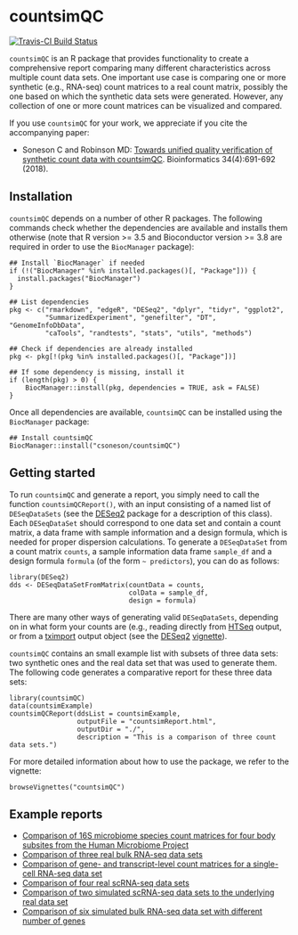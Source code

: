 # countsimQC
[![Travis-CI Build Status](https://travis-ci.org/csoneson/countsimQC.svg?branch=master)](https://travis-ci.org/csoneson/countsimQC)

`countsimQC` is an R package that provides functionality to create a 
comprehensive report comparing many different characteristics across multiple 
count data sets. One important use case is comparing one or more 
synthetic (e.g., RNA-seq) count matrices to a real count matrix, possibly the 
one based on which the synthetic data sets were generated. However, any 
collection of one or more count matrices can be visualized and compared.

If you use `countsimQC` for your work, we appreciate if you cite the 
accompanying paper:

- Soneson C and Robinson MD: [Towards unified quality verification of synthetic count data with countsimQC](https://academic.oup.com/bioinformatics/article/doi/10.1093/bioinformatics/btx631/4345646/Towards-unified-quality-verification-of-synthetic). Bioinformatics 34(4):691-692 (2018).

## Installation
`countsimQC` depends on a number of other R packages. The following commands 
check whether the dependencies are available and installs them otherwise 
(note that R version >= 3.5 and Bioconductor version >= 3.8 are required in 
order to use the `BiocManager` package):

```
## Install `BiocManager` if needed
if (!("BiocManager" %in% installed.packages()[, "Package"])) {
  install.packages("BiocManager")
}

## List dependencies
pkg <- c("rmarkdown", "edgeR", "DESeq2", "dplyr", "tidyr", "ggplot2", 
         "SummarizedExperiment", "genefilter", "DT", "GenomeInfoDbData",
         "caTools", "randtests", "stats", "utils", "methods")

## Check if dependencies are already installed
pkg <- pkg[!(pkg %in% installed.packages()[, "Package"])]

## If some dependency is missing, install it
if (length(pkg) > 0) {
	BiocManager::install(pkg, dependencies = TRUE, ask = FALSE)
}
```

Once all dependencies are available, `countsimQC` can be installed using 
the `BiocManager` package:

```
## Install countsimQC
BiocManager::install("csoneson/countsimQC")
```

## Getting started
To run `countsimQC` and generate a report, you simply need to call the
function `countsimQCReport()`, with an input consisting of a named list of
`DESeqDataSets` (see the
[DESeq2](https://bioconductor.org/packages/release/bioc/html/DESeq2.html)
package for a description of this class). Each `DESeqDataSet` should
correspond to one data set and contain a count matrix, a data frame with sample
information and a design formula, which is needed for proper dispersion 
calculations. To generate a `DESeqDataSet` from a count matrix `counts`, a 
sample information data frame `sample_df` and a design formula `formula` 
(of the form `~ predictors`), you can do as follows:

```
library(DESeq2)
dds <- DESeqDataSetFromMatrix(countData = counts, 
                              colData = sample_df,
                              design = formula)
```
There are many other ways of generating valid `DESeqDataSets`, depending on in 
what form your counts are (e.g., reading directly from 
[HTSeq](http://htseq.readthedocs.io/en/release_0.9.1/) output, or from a [tximport](http://bioconductor.org/packages/release/bioc/html/tximport.html) 
output object (see the 
[DESeq2](https://bioconductor.org/packages/release/bioc/html/DESeq2.html) [vignette](http://bioconductor.org/packages/release/bioc/vignettes/DESeq2/inst/doc/DESeq2.html)). 
 
`countsimQC` contains an small example list with subsets of three data sets: 
two synthetic ones and the real data set that was used to generate them. The 
following code generates a comparative report for these three data sets:

```
library(countsimQC)
data(countsimExample)
countsimQCReport(ddsList = countsimExample, 
                 outputFile = "countsimReport.html", 
                 outputDir = "./", 
                 description = "This is a comparison of three count data sets.")
```

For more detailed information about how to use the package, we refer to the vignette:

```
browseVignettes("countsimQC")
```

## Example reports

- [Comparison of 16S microbiome species count matrices for four body subsites from the Human Microbiome Project](http://imlspenticton.uzh.ch/robinson_lab/countsimQC_example_reports/HMP_sampled_datasets_countsimQC.html)
- [Comparison of three real bulk RNA-seq data sets](http://imlspenticton.uzh.ch/robinson_lab/countsimQC_example_reports/bulkrnaseq_crossdataset_countsimQC.html)
- [Comparison of gene- and transcript-level count matrices for a single-cell RNA-seq data set](http://imlspenticton.uzh.ch/robinson_lab/countsimQC_example_reports/GSE74596_genevstx_countsimQC.html) 
- [Comparison of four real scRNA-seq data sets](http://imlspenticton.uzh.ch/robinson_lab/countsimQC_example_reports/scrnaseq_crossdataset_countsimQC.html)
- [Comparison of two simulated scRNA-seq data sets to the underlying real data set](http://imlspenticton.uzh.ch/robinson_lab/countsimQC_example_reports/GSE48968-GPL13112_2simulations_countsimQC.html)
- [Comparison of six simulated bulk RNA-seq data set with different number of genes](http://imlspenticton.uzh.ch/robinson_lab/countsimQC_example_reports/countsimQC_compcodeR_simulations.html)
